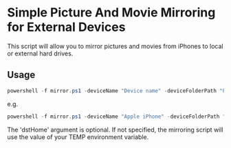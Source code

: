 # Simple Picture And Movie Mirroring for External Devices

This script will allow you to mirror pictures and movies from iPhones to local or external hard drives.

## Usage

```powershell
powershell -f mirror.ps1 -deviceName "Device name" -deviceFolderPath "Path to pictures and movies" -dstHome "Destination directory"
```

e.g.
```powershell
powershell -f mirror.ps1 -deviceName "Apple iPhone" -deviceFolderPath "Internal Storage" -dstHome "e:\iPhone\export"
```

The 'dstHome' argument is optional.  If not specified, the mirroring script will use the value of your TEMP environment variable.
